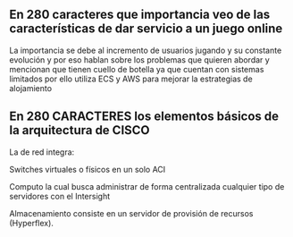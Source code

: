 ## En 280 caracteres que importancia veo de las características  de dar servicio a un juego online ##

La importancia se debe al incremento de usuarios jugando y su constante evolución y por eso hablan sobre los problemas que quieren abordar y mencionan que tienen cuello de botella ya que cuentan con sistemas limitados por ello utiliza ECS y AWS para mejorar la estrategias de alojamiento

## En 280 CARACTERES los elementos básicos de la arquitectura de CISCO ##

La de red integra:

Switches virtuales o físicos en un solo ACI

Computo la cual busca administrar de forma centralizada cualquier tipo de servidores con el Intersight

Almacenamiento consiste en un servidor de provisión de recursos (Hyperflex).

